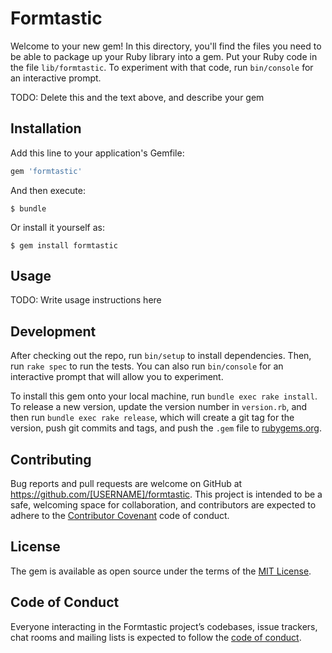 # Formtastic

Welcome to your new gem! In this directory, you'll find the files you need to be able to package up your Ruby library into a gem. Put your Ruby code in the file `lib/formtastic`. To experiment with that code, run `bin/console` for an interactive prompt.

TODO: Delete this and the text above, and describe your gem

## Installation

Add this line to your application's Gemfile:

```ruby
gem 'formtastic'
```

And then execute:

    $ bundle

Or install it yourself as:

    $ gem install formtastic

## Usage

TODO: Write usage instructions here

## Development

After checking out the repo, run `bin/setup` to install dependencies. Then, run `rake spec` to run the tests. You can also run `bin/console` for an interactive prompt that will allow you to experiment.

To install this gem onto your local machine, run `bundle exec rake install`. To release a new version, update the version number in `version.rb`, and then run `bundle exec rake release`, which will create a git tag for the version, push git commits and tags, and push the `.gem` file to [rubygems.org](https://rubygems.org).

## Contributing

Bug reports and pull requests are welcome on GitHub at https://github.com/[USERNAME]/formtastic. This project is intended to be a safe, welcoming space for collaboration, and contributors are expected to adhere to the [Contributor Covenant](http://contributor-covenant.org) code of conduct.

## License

The gem is available as open source under the terms of the [MIT License](https://opensource.org/licenses/MIT).

## Code of Conduct

Everyone interacting in the Formtastic project’s codebases, issue trackers, chat rooms and mailing lists is expected to follow the [code of conduct](https://github.com/[USERNAME]/formtastic/blob/master/CODE_OF_CONDUCT.md).
